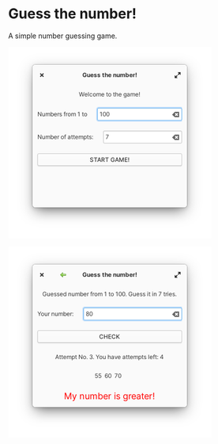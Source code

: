 # Guess the number!

A simple number guessing game.

![screenshot1.png](/data/screenshots/screenshot1.png)

![screenshot2.png](/data/screenshots/screenshot2.png)
